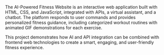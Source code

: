 The AI-Powered Fitness Website is an interactive web application built with HTML, CSS, and JavaScript, integrated with APIs, a virtual assistant, and a chatbot. The platform responds to user commands and provides personalized fitness guidance, including categorized workout routines with animated GIF demonstrations for each exercise.

This project demonstrates how AI and API integration can be combined with frontend web technologies to create a smart, engaging, and user-friendly fitness experience.
